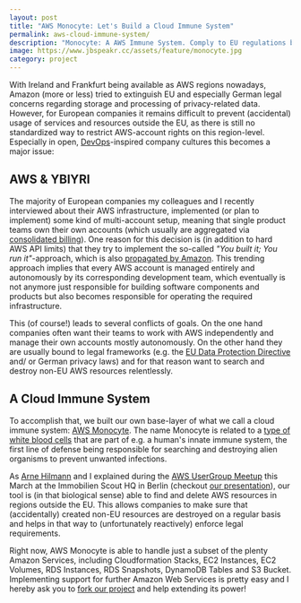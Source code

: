 ```yaml
---
layout: post
title: "AWS Monocyte: Let's Build a Cloud Immune System"
permalink: aws-cloud-immune-system/
description: "Monocyte: A AWS Immune System. Comply to EU regulations by finding and deleting AWS resources in regions outside of Europe with AWS Monocyte!"
image: https://www.jbspeakr.cc/assets/feature/monocyte.jpg
category: project
---
```


With Ireland and Frankfurt being available as AWS regions nowadays, Amazon (more or less) tried to extinguish EU and especially German legal concerns regarding storage and processing of privacy-related data. However, for European companies it remains difficult to prevent (accidental) usage of services and resources outside the EU, as there is still no standardized way to restrict AWS-account rights on this region-level. Especially in open, [DevOps](https://en.wikipedia.org/wiki/DevOps)-inspired company cultures this becomes a major issue:

## AWS & YBIYRI

The majority of European companies my colleagues and I recently interviewed about their AWS infrastructure, implemented (or plan to implement) some kind of multi-account setup, meaning that single product teams own their own accounts (which usually are aggregated via [consolidated billing](http://docs.aws.amazon.com/awsaccountbilling/latest/aboutv2/consolidated-billing.html)). One reason for this decision is (in addition to hard AWS API limits) that they try to implement the so-called *"You built it; You run it"*-approach, which is also [propagated by Amazon](https://www.safaribooksonline.com/library/view/programming-amazon-ec2/9781449303617/ch01s03.html). This trending approach implies that every AWS account is managed entirely and autonomously by its corresponding development team, which eventually is not anymore just responsible for building software components and products but also becomes responsible for operating the required infrastructure.

This (of course!) leads to several conflicts of goals. On the one hand companies often want their teams to work with AWS independently and manage their own accounts mostly autonomously. On the other hand they are usually bound to legal frameworks (e.g. the [EU Data Protection Directive](https://en.wikipedia.org/wiki/Data_Protection_Directive) and/ or German privacy laws) and for that reason want to search and destroy non-EU AWS resources relentlessly.

## A Cloud Immune System

To accomplish that, we built our own base-layer of what we call a cloud immune system: [AWS Monocyte](https://github.com/ImmobilienScout24/aws-monocyte). The name Monocyte is related to a [type of white blood cells](https://en.wikipedia.org/wiki/Monocyte) that are part of e.g. a human's innate immune system, the first line of defense being responsible for searching and destroying alien organisms to prevent unwanted infections.

As [Arne Hilmann](https://arnehilmann.github.io/) and I explained during the [AWS UserGroup Meetup](http://www.meetup.com/AWS-Berlin/events/220609022/) this March at the Immobilien Scout HQ in Berlin (checkout [our presentation](https://dl.dropboxusercontent.com/u/1874278/datahackit/AWS-Monocyte.pdf)), our tool is (in that biological sense) able to find and delete AWS resources in regions outside the EU. This allows companies to make sure that (accidentally) created non-EU resources are destroyed on a regular basis and helps in that way to (unfortunately reactively) enforce legal requirements.

Right now, AWS Monocyte is able to handle just a subset of the plenty Amazon Services, including Cloudformation Stacks, EC2 Instances, EC2 Volumes, RDS Instances, RDS Snapshots, DynamoDB Tables and S3 Bucket. Implementing support for further Amazon Web Services is pretty easy and I hereby ask you to [fork our project](https://github.com/ImmobilienScout24/aws-monocyte) and help extending its power!
